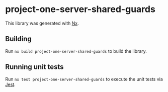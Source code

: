 # project-one-server-shared-guards

This library was generated with [Nx](https://nx.dev).

## Building

Run `nx build project-one-server-shared-guards` to build the library.

## Running unit tests

Run `nx test project-one-server-shared-guards` to execute the unit tests via [Jest](https://jestjs.io).
